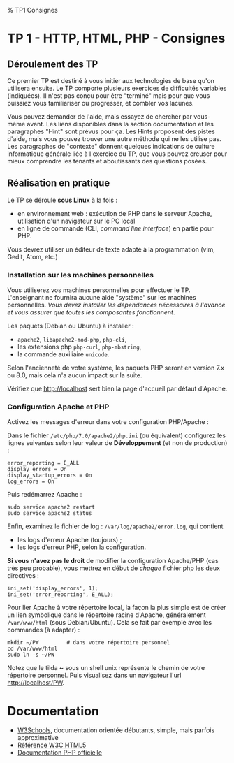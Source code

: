 % TP1 Consignes

# TP 1 - HTTP, HTML, PHP - Consignes

## Déroulement des TP

Ce premier TP est destiné à vous initier aux technologies de base qu'on utilisera ensuite.
Le TP comporte plusieurs exercices de difficultés variables (indiquées). Il n'est pas
conçu pour être "terminé" mais pour que vous puissiez vous familiariser ou progresser,
et combler vos lacunes.

Vous pouvez demander de l'aide, mais essayez de chercher par vous-même avant. Les liens disponibles
dans la section documentation et les paragraphes "Hint" sont prévus pour ça.
Les Hints proposent des pistes d'aide, mais vous pouvez trouver une autre méthode qui ne les
utilise pas.
Les paragraphes de "contexte" donnent quelques indications de culture informatique générale 
liée à l'exercice du TP, que vous pouvez creuser pour mieux comprendre les tenants et aboutissants
des questions posées.


## Réalisation en pratique

Le TP se déroule **sous Linux** à la fois :

* en environnement web : exécution de PHP dans le serveur Apache, utilisation d'un navigateur sur le PC local
* en ligne de commande (CLI, *command line interface*) en partie pour PHP.

Vous devrez utiliser un éditeur de texte adapté à la programmation (vim, Gedit, Atom, etc.)


### Installation sur les machines personnelles  

Vous utiliserez vos machines personnelles pour effectuer le TP. L'enseignant ne fournira aucune aide "système"
sur les machines personnelles. *Vous devez installer les dépendances nécessaires à l'avance
et vous assurer que toutes les composantes fonctionnent*. 

Les paquets (Debian ou Ubuntu) à installer : 

* `apache2`, `libapache2-mod-php`, `php-cli`, 
* les extensions php  `php-curl`, `php-mbstring`,
* la commande auxiliaire `unicode`.

Selon l'ancienneté de votre système, les paquets PHP seront en version 
7.x ou 8.0, mais cela n'a aucun impact sur la suite.

Vérifiez que <http://localhost> sert bien la page d'accueil par défaut d'Apache.

### Configuration Apache et PHP

Activez les messages d'erreur dans votre configuration PHP/Apache :

Dans le fichier `/etc/php/7.0/apache2/php.ini` (ou équivalent) configurez les lignes suivantes 
selon leur valeur de **Développement** (et non de production) :

```
error_reporting = E_ALL
display_errors = On
display_startup_errors = On
log_errors = On
```

Puis redémarrez Apache :
```
sudo service apache2 restart
sudo service apache2 status
```

Enfin, examinez le fichier de log : `/var/log/apache2/error.log`, qui contient 

* les logs d'erreur Apache (toujours) ;
* les logs d'erreur PHP, selon la configuration.

**Si vous n'avez pas le droit** de modifier la configuration Apache/PHP (cas très peu probable), 
vous mettrez en début de *chaque* fichier php les deux directives :

```
ini_set('display_errors', 1);
ini_set('error_reporting', E_ALL);
```

Pour lier Apache à votre répertoire local, la façon la plus simple est de créer un lien symbolique
dans le répertoire racine d'Apache, généralement `/var/www/html` (sous Debian/Ubuntu).
Cela se fait par exemple avec les commandes (à adapter) :

```
mkdir ~/PW         # dans votre répertoire personnel
cd /var/www/html
sudo ln -s ~/PW
```
Notez que le tilda **~** sous un shell unix représente le chemin de votre répertoire personnel.
Puis visualisez dans un navigateur l'url <http://localhost/PW>.


# Documentation

* [W3Schools](http://www.w3schools.com/), documentation orientée débutants, simple, mais parfois approximative
* [Référence W3C HTML5](http://www.w3.org/TR/html5/)
* [Documentation PHP officielle](http://php.net/docs.php)

<!--
* [Mozilla Developer Network (MDN)](https://developer.mozilla.org/en-US/), documentation multi-sujets, bon niveau
* [L'API Javascript DOM (MDN)](https://developer.mozilla.org/en-US/docs/Web/API/Document_Object_Model)
* [L'API web JavaScript (MDN)](https://developer.mozilla.org/en-US/docs/Web/API)
-->


